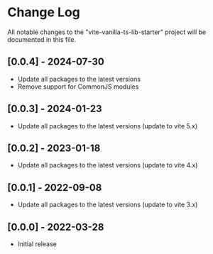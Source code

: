 # Change Log

All notable changes to the "vite-vanilla-ts-lib-starter" project will be documented in this file.

## [0.0.4] - 2024-07-30

- Update all packages to the latest versions
- Remove support for CommonJS modules

## [0.0.3] - 2024-01-23

- Update all packages to the latest versions (update to vite 5.x)

## [0.0.2] - 2023-01-18

- Update all packages to the latest versions (update to vite 4.x)

## [0.0.1] - 2022-09-08

- Update all packages to the latest versions (update to vite 3.x)

## [0.0.0] - 2022-03-28

- Initial release
